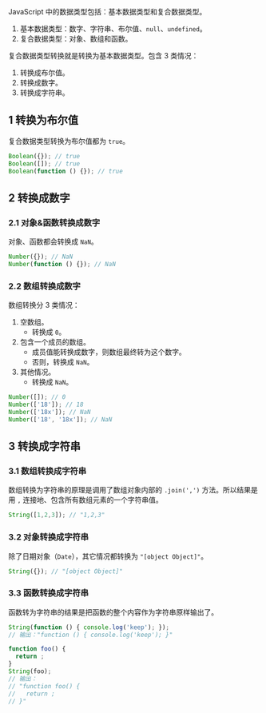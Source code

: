 JavaScript 中的数据类型包括：基本数据类型和复合数据类型。

1. 基本数据类型：数字、字符串、布尔值、`null`、`undefined`。
2. 复合数据类型：对象、数组和函数。

复合数据类型转换就是转换为基本数据类型。包含  3 类情况：

1. 转换成布尔值。
2. 转换成数字。
3. 转换成字符串。

## 1 转换为布尔值

复合数据类型转换为布尔值都为 `true`。

```javascript
Boolean({}); // true
Boolean([]); // true
Boolean(function () {}); // true
```

## 2 转换成数字

### 2.1 对象&函数转换成数字

对象、函数都会转换成 `NaN`。

```javascript
Number({}); // NaN
Number(function () {}); // NaN
```

### 2.2 数组转换成数字

数组转换分 3 类情况：

1. 空数组。
	* 转换成 `0`。
2. 包含一个成员的数组。
	* 成员值能转换成数字，则数组最终转为这个数字。
	* 否则，转换成 `NaN`。
3. 其他情况。
	* 转换成 `NaN`。

```javascript
Number([]); // 0
Number(['18']); // 18
Number(['18x']); // NaN
Number(['18', '18x']); // NaN
```
 
## 3 转换成字符串

### 3.1 数组转换成字符串

数组转换为字符串的原理是调用了数组对象内部的 `.join(',')` 方法。所以结果是用 `,` 连接地、包含所有数组元素的一个字符串值。

```javascript
String([1,2,3]); // "1,2,3"
```

### 3.2 对象转换成字符串

除了日期对象（`Date`），其它情况都转换为 `"[object Object]"`。

```javascript
String({}); // "[object Object]"
```

### 3.3 函数转换成字符串

函数转为字符串的结果是把函数的整个内容作为字符串原样输出了。

```javascript
String(function () { console.log('keep'); });
// 输出："function () { console.log('keep'); }"

function foo() {
  return ;
}
String(foo);
// 输出：
// "function foo() {
//   return ;
// }"
```

